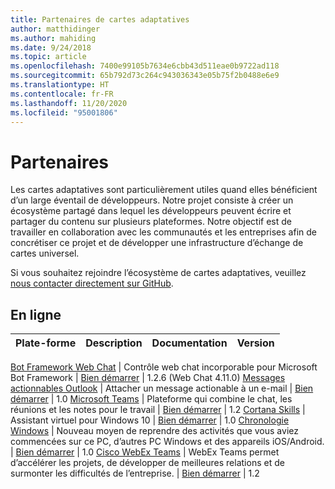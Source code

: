 ```yaml
---
title: Partenaires de cartes adaptatives
author: matthidinger
ms.author: mahiding
ms.date: 9/24/2018
ms.topic: article
ms.openlocfilehash: 7400e99105b7634e6cbb43d511eae0b9722ad118
ms.sourcegitcommit: 65b792d73c264c943036343e05b75f2b0488e6e9
ms.translationtype: HT
ms.contentlocale: fr-FR
ms.lasthandoff: 11/20/2020
ms.locfileid: "95001806"
---
```

# <a name="partners"></a>Partenaires

Les cartes adaptatives sont particulièrement utiles quand elles bénéficient d’un large éventail de développeurs. Notre projet consiste à créer un écosystème partagé dans lequel les développeurs peuvent écrire et partager du contenu sur plusieurs plateformes. Notre objectif est de travailler en collaboration avec les communautés et les entreprises afin de concrétiser ce projet et de développer une infrastructure d’échange de cartes universel.

Si vous souhaitez rejoindre l’écosystème de cartes adaptatives, veuillez [nous contacter directement sur GitHub](https://github.com/Microsoft/AdaptiveCards).

## <a name="live"></a>En ligne

Plate-forme | Description | Documentation | Version
---------|-------------|---------------|---------

[Bot Framework Web Chat](https://github.com/Microsoft/BotFramework-WebChat)  | Contrôle web chat incorporable pour Microsoft Bot Framework | [Bien démarrer](https://docs.microsoft.com/adaptive-cards/get-started/bots) | 1.2.6 (Web Chat 4.11.0) [Messages actionnables Outlook](https://docs.microsoft.com/outlook/actionable-messages/)  | Attacher un message actionable à un e-mail | [Bien démarrer](https://docs.microsoft.com/outlook/actionable-messages/) | 1.0 [Microsoft Teams](https://products.office.com/microsoft-teams/group-chat-software) | Plateforme qui combine le chat, les réunions et les notes pour le travail | [Bien démarrer](https://docs.microsoft.com/microsoftteams/platform/concepts/cards/cards-reference#adaptive-card) | 1.2 [Cortana Skills](https://docs.microsoft.com/cortana/skills/adaptive-cards) | Assistant virtuel pour Windows 10 | [Bien démarrer](https://docs.microsoft.com/adaptive-cards/get-started/bots) | 1.0 [Chronologie Windows](https://blogs.windows.com/windowsexperience/2017/12/19/announcing-windows-10-insider-preview-build-17063-pc/) | Nouveau moyen de reprendre des activités que vous aviez commencées sur ce PC, d’autres PC Windows et des appareils iOS/Android. | [Bien démarrer](https://docs.microsoft.com/adaptive-cards/get-started/windows) | 1.0 [Cisco WebEx Teams](https://www.webex.com/team-collaboration.html) | WebEx Teams permet d’accélérer les projets, de développer de meilleures relations et de surmonter les difficultés de l’entreprise. | [Bien démarrer](https://developer.webex.com/docs/api/guides/cards) | 1.2
